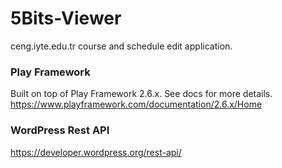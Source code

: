 # 5Bits-Viewer
ceng.iyte.edu.tr course and schedule edit application.

### Play Framework
Built on top of Play Framework 2.6.x. See docs for more details.
https://www.playframework.com/documentation/2.6.x/Home

### WordPress Rest API
https://developer.wordpress.org/rest-api/